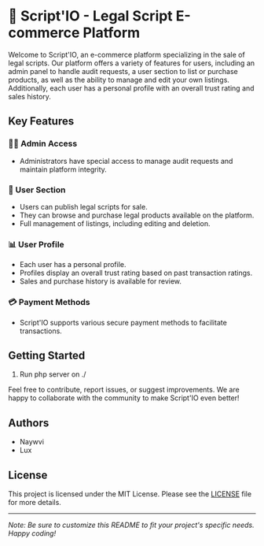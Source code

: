 # 📜 Script'IO - Legal Script E-commerce Platform

Welcome to Script'IO, an e-commerce platform specializing in the sale of legal scripts. Our platform offers a variety of features for users, including an admin panel to handle audit requests, a user section to list or purchase products, as well as the ability to manage and edit your own listings. Additionally, each user has a personal profile with an overall trust rating and sales history.

## Key Features

### 👩‍💼 Admin Access
- Administrators have special access to manage audit requests and maintain platform integrity.

### 🛒 User Section
- Users can publish legal scripts for sale.
- They can browse and purchase legal products available on the platform.
- Full management of listings, including editing and deletion.

### 📊 User Profile
- Each user has a personal profile.
- Profiles display an overall trust rating based on past transaction ratings.
- Sales and purchase history is available for review.

### 💳 Payment Methods
- Script'IO supports various secure payment methods to facilitate transactions.

## Getting Started

1. Run php server on ./

Feel free to contribute, report issues, or suggest improvements. We are happy to collaborate with the community to make Script'IO even better!

## Authors

- Naywvi
- Lux

## License

This project is licensed under the MIT License. Please see the [LICENSE](LICENSE) file for more details.

---

*Note: Be sure to customize this README to fit your project's specific needs. Happy coding!*
